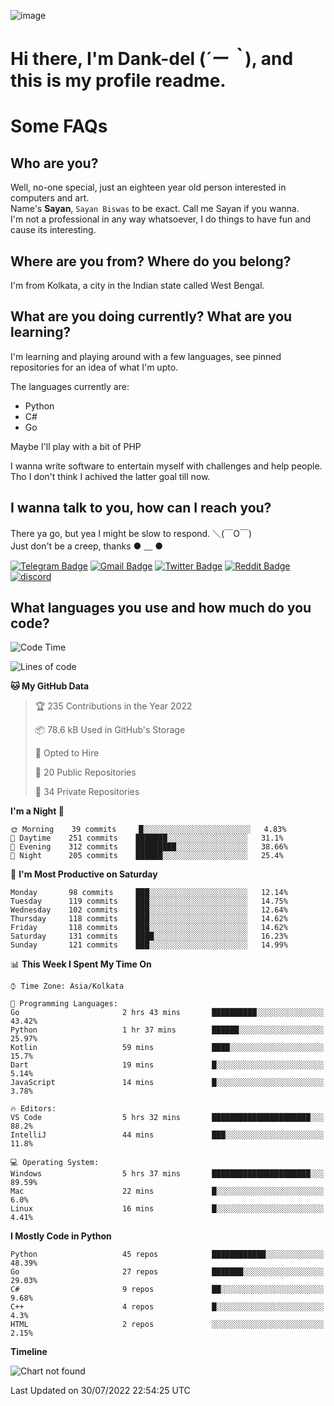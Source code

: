 ![image](https://user-images.githubusercontent.com/63096193/125182844-29f20800-e22f-11eb-8dc9-b0f2d29647bb.png)

# **Hi there, I'm Dank-del (*´ー｀*), and this is my profile readme.**
<!--  [![Profile views](https://gpvc.arturio.dev/dank-del)](https://github.com/dank-del) -->
# Some FAQs

## **Who are you?**

Well, no-one special, just an eighteen year old person interested in computers and art. \
Name's **Sayan**, `Sayan Biswas` to be exact. Call me Sayan if you wanna. \
I'm not a professional in any way whatsoever, I do things to have fun and cause its interesting.

## **Where are you from? Where do you belong?**

I'm from Kolkata, a city in the Indian state called West Bengal.

## **What are you doing currently? What are you learning?**

I'm learning and playing around with a few languages, see pinned repositories for an idea of what I'm upto.

The languages currently are:

- Python
- C#
- Go

Maybe I'll play with a bit of PHP

I wanna write software to entertain myself with challenges and help people. \
Tho I don't think I achived the latter goal till now.

<!--## **Eww, I see a weeb profile.**

Can't help it, it's the best way to hide my face on this account
> Why do people hate weebs .-.

## **Cool, what more interests you?**

My interests are quite, weird. They're scattered all over the place. \
I've been fascinated by music and have studied it since the age of 6, I've performed on stage and on air but yeah now I've been away from that. I specialize in key instruments. \
Another thing that interests me is Media Production, aka, working with audio, video and broadcasting media.

> I just like art in general. also feeds the reason of me being obsessed with Japanese drawings (⋟ ﹏ ⋞)-->

## **I wanna talk to you, how can I reach you?**

There ya go, but yea I might be slow to respond. ＼(￣O￣) \
Just don't be a creep, thanks ● ﹏ ●

[![Telegram Badge](https://img.shields.io/badge/-dank_as_fuck-1ca0f1?style=flat-square&logo=telegram&logoColor=white&link=https://t.me/dank_as_fuck)](https://t.me/dank_as_fuck)
[![Gmail Badge](https://img.shields.io/badge/-chizuru@kanojo.tk-c14438?style=flat-square&logo=Gmail&logoColor=white&link=mailto:chizuru@kanojo.tk)](mailto:chizuru@kanojo.tk)
[![Twitter Badge](https://img.shields.io/twitter/follow/TheDankDel?style=social)](https://twitter.com/TheDankDel)
[![Reddit Badge](https://img.shields.io/reddit/user-karma/combined/dank_as_fuck_?style=social)](https://www.reddit.com/user/dank_as_fuck_/)
[![discord](https://discord-md-badge.vercel.app/api/shield/506536929152466945?style=social)](https://discordapp.com/users/506536929152466945)

## **What languages you use and how much do you code?**

<!--START_SECTION:waka-->
![Code Time](http://img.shields.io/badge/Code%20Time-646%20hrs%207%20mins-blue)

![Lines of code](https://img.shields.io/badge/From%20Hello%20World%20I%27ve%20Written-757%20Thousand%20lines%20of%20code-blue)

**🐱 My GitHub Data** 

> 🏆 235 Contributions in the Year 2022
 > 
> 📦 78.6 kB Used in GitHub's Storage 
 > 
> 💼 Opted to Hire
 > 
> 📜 20 Public Repositories 
 > 
> 🔑 34 Private Repositories  
 > 
**I'm a Night 🦉** 

```text
🌞 Morning    39 commits     █░░░░░░░░░░░░░░░░░░░░░░░░   4.83% 
🌆 Daytime    251 commits    ███████░░░░░░░░░░░░░░░░░░   31.1% 
🌃 Evening    312 commits    █████████░░░░░░░░░░░░░░░░   38.66% 
🌙 Night      205 commits    ██████░░░░░░░░░░░░░░░░░░░   25.4%

```
📅 **I'm Most Productive on Saturday** 

```text
Monday       98 commits     ███░░░░░░░░░░░░░░░░░░░░░░   12.14% 
Tuesday      119 commits    ███░░░░░░░░░░░░░░░░░░░░░░   14.75% 
Wednesday    102 commits    ███░░░░░░░░░░░░░░░░░░░░░░   12.64% 
Thursday     118 commits    ███░░░░░░░░░░░░░░░░░░░░░░   14.62% 
Friday       118 commits    ███░░░░░░░░░░░░░░░░░░░░░░   14.62% 
Saturday     131 commits    ████░░░░░░░░░░░░░░░░░░░░░   16.23% 
Sunday       121 commits    ███░░░░░░░░░░░░░░░░░░░░░░   14.99%

```


📊 **This Week I Spent My Time On** 

```text
⌚︎ Time Zone: Asia/Kolkata

💬 Programming Languages: 
Go                       2 hrs 43 mins       ██████████░░░░░░░░░░░░░░░   43.42% 
Python                   1 hr 37 mins        ██████░░░░░░░░░░░░░░░░░░░   25.97% 
Kotlin                   59 mins             ████░░░░░░░░░░░░░░░░░░░░░   15.7% 
Dart                     19 mins             █░░░░░░░░░░░░░░░░░░░░░░░░   5.14% 
JavaScript               14 mins             █░░░░░░░░░░░░░░░░░░░░░░░░   3.78%

🔥 Editors: 
VS Code                  5 hrs 32 mins       ██████████████████████░░░   88.2% 
IntelliJ                 44 mins             ███░░░░░░░░░░░░░░░░░░░░░░   11.8%

💻 Operating System: 
Windows                  5 hrs 37 mins       ██████████████████████░░░   89.59% 
Mac                      22 mins             █░░░░░░░░░░░░░░░░░░░░░░░░   6.0% 
Linux                    16 mins             █░░░░░░░░░░░░░░░░░░░░░░░░   4.41%

```

**I Mostly Code in Python** 

```text
Python                   45 repos            ████████████░░░░░░░░░░░░░   48.39% 
Go                       27 repos            ███████░░░░░░░░░░░░░░░░░░   29.03% 
C#                       9 repos             ██░░░░░░░░░░░░░░░░░░░░░░░   9.68% 
C++                      4 repos             █░░░░░░░░░░░░░░░░░░░░░░░░   4.3% 
HTML                     2 repos             ░░░░░░░░░░░░░░░░░░░░░░░░░   2.15%

```


**Timeline**

![Chart not found](https://raw.githubusercontent.com/Dank-del/Dank-del/main/charts/bar_graph.png) 


 Last Updated on 30/07/2022 22:54:25 UTC
<!--END_SECTION:waka-->

<!--## **Can I stalk your spotify?**

Um sure.

![OwO Spotify](https://spotify-recently-played-readme.vercel.app/api?user=31fdrsslnr7nvq4ytqwtw7c4rxfm&count=5)-->
